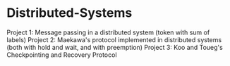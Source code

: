 # Distributed-Systems

Project 1: Message passing in a distributed  system (token with sum of labels)
Project 2: Maekawa's protocol implemented in distributed systems (both with hold and wait, and with preemption)
Project 3: Koo and Toueg's Checkpointing and Recovery Protocol 
